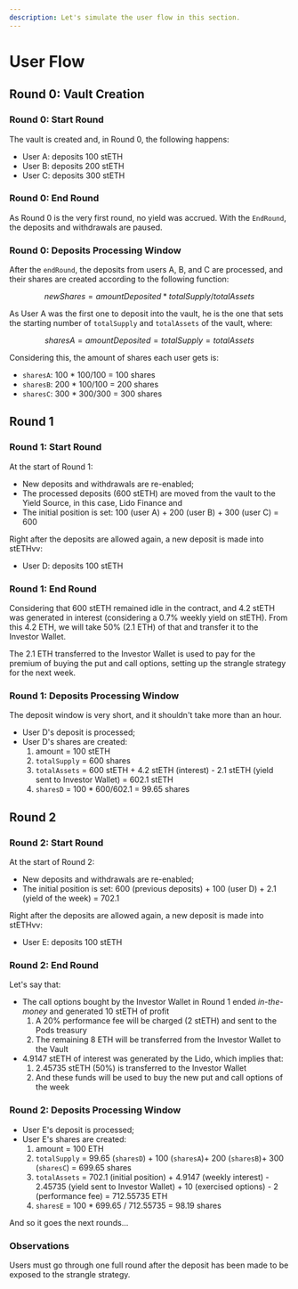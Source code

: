 ```yaml
---
description: Let's simulate the user flow in this section.
---
```


# User Flow

## Round 0: Vault Creation

### Round 0: Start Round

The vault is created and, in Round 0, the following happens:

* User A: deposits 100 stETH
* User B: deposits 200 stETH
* User C: deposits 300 stETH

### Round 0: End Round

As Round 0 is the very first round, no yield was accrued. With the `EndRound`, the deposits and withdrawals are paused.&#x20;

### Round 0: Deposits Processing Window

After the `endRound`, the deposits from users A, B, and C are processed, and their shares are created according to the following function:

$$
newShares = amountDeposited * totalSupply/totalAssets
$$

As User A was the first one to deposit into the vault, he is the one that sets the starting number of `totalSupply` and `totalAssets` of the vault, where:

$$
sharesA = amountDeposited = totalSupply = totalAssets
$$

Considering this, the amount of shares each user gets is:

* `sharesA`: 100 \* 100/100 = 100 shares
* `sharesB`: 200 \* 100/100 = 200 shares
* `sharesC`: 300 \* 300/300 = 300 shares

## Round 1

### Round 1: Start Round

At the start of Round 1:

* New deposits and withdrawals are re-enabled;
* The processed deposits (600 stETH) are moved from the vault to the Yield Source, in this case, Lido Finance and
* The initial position is set: 100 (user A) + 200 (user B) + 300 (user C) = 600&#x20;

Right after the deposits are allowed again, a new deposit is made into stETHvv:&#x20;

* User D: deposits 100 stETH

### Round 1: End Round

Considering that 600 stETH remained idle in the contract, and 4.2 stETH was generated in interest (considering a 0.7% weekly yield on stETH). From this 4.2 ETH, we will take 50% (2.1 ETH) of that and transfer it to the Investor Wallet.&#x20;

The 2.1 ETH transferred to the Investor Wallet is used to pay for the premium of buying the put and call options, setting up the strangle strategy for the next week.&#x20;

### Round 1: Deposits Processing Window

The deposit window is very short, and it shouldn't take more than an hour.&#x20;

* User D's deposit is processed;
* User D's shares are created:&#x20;
  1. amount = 100 stETH
  2. `totalSupply` = 600 shares
  3. `totalAssets` = 600 stETH + 4.2 stETH (interest) - 2.1 stETH (yield sent to Investor Wallet) = 602.1 stETH
  4. `sharesD` = 100 \* 600/602.1 = 99.65 shares

## Round 2

### Round 2: Start Round

At the start of Round 2:

* New deposits and withdrawals are re-enabled;
* The initial position is set: 600 (previous deposits) + 100 (user D) + 2.1 (yield of the week) = 702.1

Right after the deposits are allowed again, a new deposit is made into stETHvv:&#x20;

* User E: deposits 100 stETH

### Round 2: End Round

Let's say that:

* The call options bought by the Investor Wallet in Round 1 ended _in-the-money_ and generated 10 stETH of profit
  1. A 20% performance fee will be charged (2 stETH) and sent to the Pods treasury
  2. The remaining 8 ETH will be transferred from the Investor Wallet to the Vault&#x20;
* 4.9147 stETH of interest was generated by the Lido, which implies that:
  1. 2.45735 stETH (50%) is transferred to the Investor Wallet
  2. And these funds will be used to buy the new put and call options of the week

### Round 2: Deposits Processing Window

* User E's deposit is processed;
* User E's shares are created:&#x20;
  1. amount = 100 ETH
  2. `totalSupply` = 99.65 (`sharesD`) + 100 (`sharesA`)+ 200 (`sharesB`)+ 300 (`sharesC`) = 699.65 shares
  3. `totalAssets` = 702.1 (initial position) + 4.9147 (weekly interest) - 2.45735 (yield sent to Investor Wallet) + 10 (exercised options) - 2 (performance fee) = 712.55735 ETH
  4. `sharesE` = 100 \* 699.65 / 712.55735 = 98.19 shares

And so it goes the next rounds...

### Observations

Users must go through one full round after the deposit has been made to be exposed to the strangle strategy.&#x20;
